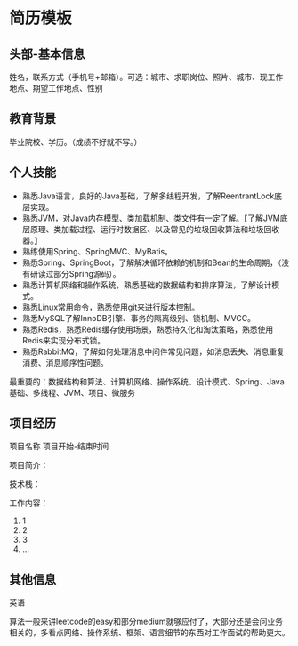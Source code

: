 # 简历模板

## 头部-基本信息

姓名，联系方式（手机号+邮箱）。可选：城市、求职岗位、照片、城市、现工作地点、期望工作地点、性别 

## 教育背景

毕业院校、学历。（成绩不好就不写。）

## 个人技能

- 熟悉Java语言，良好的Java基础，了解多线程开发，了解ReentrantLock底层实现。
- 熟悉JVM，对Java内存模型、类加载机制、类文件有一定了解。【了解JVM底层原理、类加载过程、运行时数据区、以及常见的垃圾回收算法和垃圾回收器。】
- 熟练使用Spring、SpringMVC、MyBatis。
- 熟悉Spring、SpringBoot，了解解决循环依赖的机制和Bean的生命周期，（没有研读过部分Spring源码）。
- 熟悉计算机网络和操作系统，熟悉基础的数据结构和排序算法，了解设计模式。
- 熟悉Linux常用命令，熟悉使用git来进行版本控制。
- 熟悉MySQL了解InnoDB引擎、事务的隔离级别、锁机制、MVCC。
- 熟悉Redis，熟悉Redis缓存使用场景，熟悉持久化和淘汰策略，熟悉使用Redis来实现分布式锁。
- 熟悉RabbitMQ，了解如何处理消息中间件常见问题，如消息丢失、消息重复消费、消息顺序性问题。

最重要的：数据结构和算法、计算机网络、操作系统、设计模式、Spring、Java基础、多线程、JVM、项目、微服务

## 项目经历

项目名称																				项目开始-结束时间

项目简介：

技术栈：

工作内容：

1. 1
2. 2
3. 3
4. ...



## 其他信息

英语

算法一般来讲leetcode的easy和部分medium就够应付了，大部分还是会问业务相关的，多看点网络、操作系统、框架、语言细节的东西对工作面试的帮助更大。


